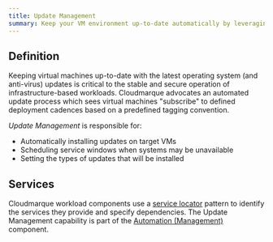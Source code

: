 ```yaml
---
title: Update Management
summary: Keep your VM environment up-to-date automatically by leveraging automation and tagging to subscribe to OS update channels.
---
```

## Definition
Keeping virtual machines up-to-date with the latest operating system (and anti-virus) updates is critical to the stable and secure operation of infrastructure-based workloads. Cloudmarque advocates an automated update process which sees virtual machines "subscribe" to defined deployment cadences based on a predefined tagging convention.

_Update Management_ is responsible for:

  * Automatically installing updates on target VMs
  * Scheduling service windows when systems may be unavailable
  * Setting the types of updates that will be installed

## Services
Cloudmarque workload components use a [service locator](/cloudmarque/tools/service-locator.html) pattern to identify the services they provide and specify dependencies. The Update Management capability is part of the [Automation (Management)](/cloudmarque/architecture/core/automation.html) component.